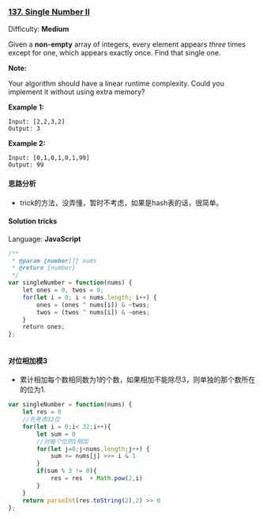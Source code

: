 ### [137\. Single Number II](https://leetcode.com/problems/single-number-ii/)

Difficulty: **Medium**


Given a **non-empty** array of integers, every element appears _three_ times except for one, which appears exactly once. Find that single one.

**Note:**

Your algorithm should have a linear runtime complexity. Could you implement it without using extra memory?

**Example 1:**

```
Input: [2,2,3,2]
Output: 3
```

**Example 2:**

```
Input: [0,1,0,1,0,1,99]
Output: 99
```

#### 思路分析
* trick的方法，没弄懂，暂时不考虑，如果是hash表的话，很简单。

#### Solution  tricks

Language: **JavaScript**

```javascript
/**
 * @param {number[]} nums
 * @return {number}
 */
var singleNumber = function(nums) {
    let ones = 0, twos = 0;
    for(let i = 0; i < nums.length; i++) {
        ones = (ones ^ nums[i]) & ~twos;
        twos = (twos ^ nums[i]) & ~ones;
    }
    return ones;
};
​
```

#### 对位相加模3
* 累计相加每个数相同数为1的个数，如果相加不能除尽3，则单独的那个数所在的位为1.
```js
var singleNumber = function(nums) {
    let res = 0
    //先考虑32位
    for(let i = 0;i< 32;i++){
        let sum = 0
        //对每个位的1相加
        for(let j=0;j<nums.length;j++) {
            sum += nums[j] >>> i & 1
        }
        if(sum % 3 != 0){
            res = res  + Math.pow(2,i)
        }
    }
    return parseInt(res.toString(2),2) >> 0
};
```

